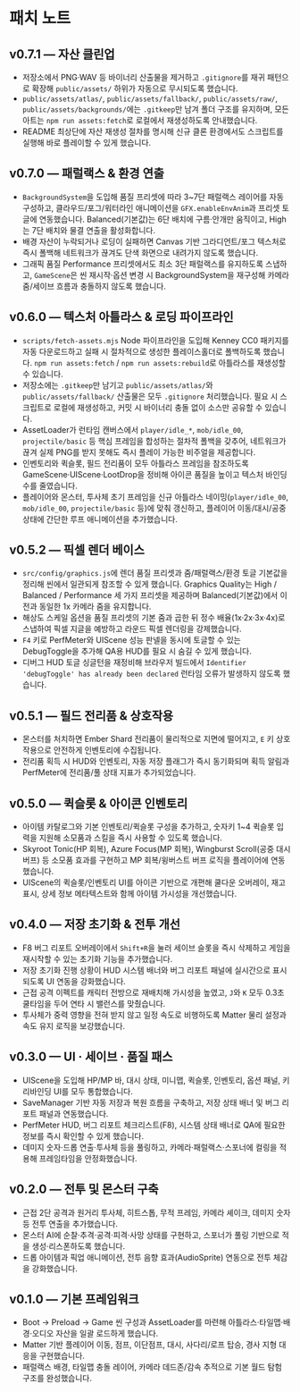 # 패치 노트

## v0.7.1 — 자산 클린업
- 저장소에서 PNG·WAV 등 바이너리 산출물을 제거하고 `.gitignore`를 재귀 패턴으로 확장해 `public/assets/` 하위가 자동으로 무시되도록 했습니다.
- `public/assets/atlas/`, `public/assets/fallback/`, `public/assets/raw/`, `public/assets/backgrounds/`에는 `.gitkeep`만 남겨 폴더 구조를 유지하며, 모든 아트는 `npm run assets:fetch`로 로컬에서 재생성하도록 안내했습니다.
- README 최상단에 자산 재생성 절차를 명시해 신규 클론 환경에서도 스크립트를 실행해 바로 플레이할 수 있게 했습니다.

## v0.7.0 — 패럴랙스 & 환경 연출
- `BackgroundSystem`을 도입해 품질 프리셋에 따라 3~7단 패럴랙스 레이어를 자동 구성하고, 클라우드/포그/워터라인 애니메이션을 `GFX.enableEnvAnim`과
  프리셋 토글에 연동했습니다. Balanced(기본값)는 6단 배치에 구름·안개만 움직이고, High는 7단 배치와 물결 연출을 활성화합니다.
- 배경 자산이 누락되거나 로딩이 실패하면 Canvas 기반 그라디언트/포그 텍스처로 즉시 폴백해 네트워크가 끊겨도 단색 화면으로 내려가지 않도록 했습니다.
- 그래픽 품질 Performance 프리셋에서도 최소 3단 패럴랙스를 유지하도록 스냅하고, `GameScene`은 씬 재시작·옵션 변경 시 BackgroundSystem을 재구성해
  카메라 줌/세이브 흐름과 충돌하지 않도록 했습니다.

## v0.6.0 — 텍스처 아틀라스 & 로딩 파이프라인
- `scripts/fetch-assets.mjs` Node 파이프라인을 도입해 Kenney CC0 패키지를 자동 다운로드하고 실패 시 절차적으로 생성한 플레이스홀더로 폴백하도록 했습니다. `npm run assets:fetch` / `npm run assets:rebuild`로 아틀라스를 재생성할 수 있습니다.
- 저장소에는 `.gitkeep`만 남기고 `public/assets/atlas/`와 `public/assets/fallback/` 산출물은 모두 `.gitignore` 처리했습니다. 필요 시 스크립트로 로컬에 재생성하고, 커밋 시 바이너리 충돌 없이 소스만 공유할 수 있습니다.
- AssetLoader가 런타임 캔버스에서 `player/idle_*`, `mob/idle_00`, `projectile/basic` 등 핵심 프레임을 합성하는 절차적 폴백을 갖추어, 네트워크가 끊겨 실제 PNG를 받지 못해도 즉시 플레이 가능한 비주얼을 제공합니다.
- 인벤토리와 퀵슬롯, 필드 전리품이 모두 아틀라스 프레임을 참조하도록 GameScene·UIScene·LootDrop을 정비해 아이콘 품질을 높이고 텍스처 바인딩 수를 줄였습니다.
- 플레이어와 몬스터, 투사체 초기 프레임을 신규 아틀라스 네이밍(`player/idle_00`, `mob/idle_00`, `projectile/basic` 등)에 맞춰 갱신하고, 플레이어 이동/대시/공중 상태에 간단한 루프 애니메이션을 추가했습니다.

## v0.5.2 — 픽셀 렌더 베이스
- `src/config/graphics.js`에 렌더 품질 프리셋과 줌/패럴랙스/환경 토글 기본값을 정리해 씬에서 일관되게 참조할 수 있게 했습니다. Graphics
  Quality는 High / Balanced / Performance 세 가지 프리셋을 제공하며 Balanced(기본값)에서 이전과 동일한 1x 카메라 줌을 유지합니다.
- 해상도 스케일 옵션을 품질 프리셋의 기본 줌과 곱한 뒤 정수 배율(1x·2x·3x·4x)로 스냅하여 픽셀 지글을 예방하고 라운드 픽셀 렌더링을 강제했습니다.
- `F4` 키로 PerfMeter와 UIScene 성능 판넬을 동시에 토글할 수 있는 DebugToggle을 추가해 QA용 HUD를 필요 시 숨길 수 있게 했습니다.
- 디버그 HUD 토글 싱글턴을 재정비해 브라우저 빌드에서 `Identifier 'debugToggle' has already been declared` 런타임 오류가 발생하지 않도록 했습니다.

## v0.5.1 — 필드 전리품 & 상호작용
- 몬스터를 처치하면 Ember Shard 전리품이 물리적으로 지면에 떨어지고, `E` 키 상호작용으로 안전하게 인벤토리에 수집됩니다.
- 전리품 획득 시 HUD와 인벤토리, 자동 저장 플래그가 즉시 동기화되며 획득 알림과 PerfMeter에 전리품/풀 상태 지표가 추가되었습니다.

## v0.5.0 — 퀵슬롯 & 아이콘 인벤토리
- 아이템 카탈로그와 기본 인벤토리/퀵슬롯 구성을 추가하고, 숫자키 1~4 퀵슬롯 입력을 지원해 소모품과 스킬을 즉시 사용할 수 있도록 했습니다.
- Skyroot Tonic(HP 회복), Azure Focus(MP 회복), Wingburst Scroll(공중 대시 버프) 등 소모품 효과를 구현하고 MP 회복/윙버스트 버프 로직을 플레이어에 연동했습니다.
- UIScene의 퀵슬롯/인벤토리 UI를 아이콘 기반으로 개편해 쿨다운 오버레이, 재고 표시, 상세 정보 메타텍스트와 함께 아이템 가시성을 개선했습니다.

## v0.4.0 — 저장 초기화 & 전투 개선
- F8 버그 리포트 오버레이에서 `Shift+R`을 눌러 세이브 슬롯을 즉시 삭제하고 게임을 재시작할 수 있는 초기화 기능을 추가했습니다.
- 저장 초기화 진행 상황이 HUD 시스템 배너와 버그 리포트 패널에 실시간으로 표시되도록 UI 연동을 강화했습니다.
- 근접 공격 이펙트를 캐릭터 전방으로 재배치해 가시성을 높였고, `J`와 `K` 모두 0.3초 쿨타임을 두어 연타 시 밸런스를 맞췄습니다.
- 투사체가 중력 영향을 전혀 받지 않고 일정 속도로 비행하도록 Matter 물리 설정과 속도 유지 로직을 보강했습니다.

## v0.3.0 — UI · 세이브 · 품질 패스
- UIScene을 도입해 HP/MP 바, 대시 상태, 미니맵, 퀵슬롯, 인벤토리, 옵션 패널, 키 리바인딩 UI를 모두 통합했습니다.
- SaveManager 기반 자동 저장과 복원 흐름을 구축하고, 저장 상태 배너 및 버그 리포트 패널과 연동했습니다.
- PerfMeter HUD, 버그 리포트 체크리스트(F8), 시스템 상태 배너로 QA에 필요한 정보를 즉시 확인할 수 있게 했습니다.
- 데미지 숫자·드롭 연출·투사체 등을 풀링하고, 카메라·패럴랙스·스포너에 컬링을 적용해 프레임타임을 안정화했습니다.

## v0.2.0 — 전투 및 몬스터 구축
- 근접 2단 공격과 원거리 투사체, 히트스톱, 무적 프레임, 카메라 셰이크, 데미지 숫자 등 전투 연출을 추가했습니다.
- 몬스터 AI에 순찰·추격·공격·피격·사망 상태를 구현하고, 스포너가 풀링 기반으로 적을 생성·리스폰하도록 했습니다.
- 드롭 아이템과 픽업 애니메이션, 전투 음향 효과(AudioSprite) 연동으로 전투 체감을 강화했습니다.

## v0.1.0 — 기본 프레임워크
- Boot → Preload → Game 씬 구성과 AssetLoader를 마련해 아틀라스·타일맵·배경·오디오 자산을 일괄 로드하게 했습니다.
- Matter 기반 플레이어 이동, 점프, 이단점프, 대시, 사다리/로프 탑승, 경사 지형 대응을 구현했습니다.
- 패럴랙스 배경, 타일맵 충돌 레이어, 카메라 데드존/감속 추적으로 기본 월드 탐험 구조를 완성했습니다.
